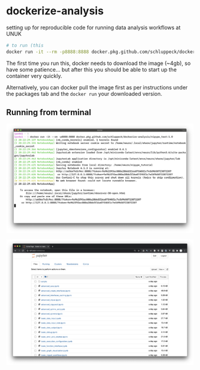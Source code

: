 # dockerize-analysis

setting up for reproducible code for running data analysis workflows at UNUK

```bash
# to run (this 
docker run -it --rm -p8888:8888 docker.pkg.github.com/schluppeck/dockerize-analysis/nipype_test:1.0
```

The first time you run this, docker needs to download the image (~4gb), so have some patience... but after this you should be able to start up the container very quickly.

Alternatively, you can docker pull the image first as per instructions under the packages tab and the `docker run` your downloaded version.

## Running from terminal

![starting container](docker-run.png)

![connecting to notebook server](notebook-running.png)

